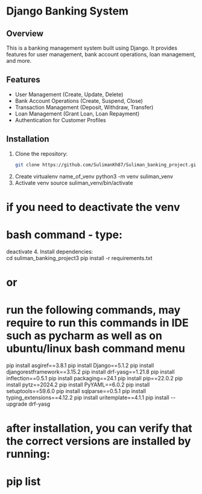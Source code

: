 # Django Banking System

## Overview
This is a banking management system built using Django. It provides features for user management, bank account operations, loan management, and more.

## Features
- User Management (Create, Update, Delete)
- Bank Account Operations (Create, Suspend, Close)
- Transaction Management (Deposit, Withdraw, Transfer)
- Loan Management (Grant Loan, Loan Repayment)
- Authentication for Customer Profiles

## Installation
1. Clone the repository:
   ```bash
   git clone https://github.com/SulimanKh87/Suliman_banking_project.git
2. Create virtualenv name_of_venv
python3 -m venv suliman_venv
3. Activate venv
source suliman_venv/bin/activate
# if you need to deactivate the venv 
# bash command - type: 
deactivate 
4. Install dependencies:   
   cd suliman_banking_project3
   pip install -r requirements.txt
# or
# run the following commands, may require to run this commands in IDE such as pycharm as well as on ubuntu/linux bash command menu
pip install asgiref==3.8.1
pip install Django==5.1.2
pip install djangorestframework==3.15.2
pip install drf-yasg==1.21.8
pip install inflection==0.5.1
pip install packaging==24.1
pip install pip==22.0.2
pip install pytz==2024.2
pip install PyYAML==6.0.2
pip install setuptools==59.6.0
pip install sqlparse==0.5.1
pip install typing_extensions==4.12.2
pip install uritemplate==4.1.1
pip install --upgrade drf-yasg
# after installation, you can verify that the correct versions are installed by running:
# pip list
